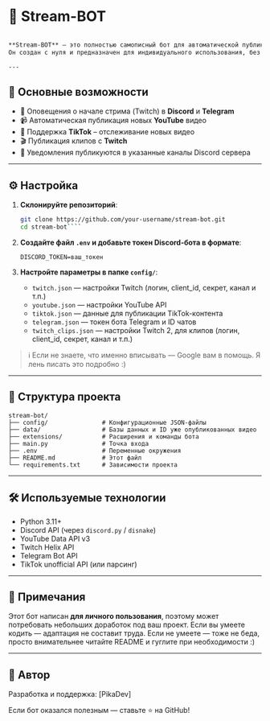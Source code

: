 # 🎥 Stream-BOT
````markdown

**Stream-BOT** — это полностью самописный бот для автоматической публикации новостей о стримах и новых видео в Discord и Telegram.  
Он создан с нуля и предназначен для индивидуального использования, без лишних зависимостей и настроек.

---
````
## 🚀 Основные возможности

- 🔴 Оповещения о начале стрима (Twitch) в **Discord** и **Telegram**
- 📹 Автоматическая публикация новых **YouTube** видео
- 🎵 Поддержка **TikTok** – отслеживание новых видео
- 🎬 Публикация клипов с **Twitch**
- 📡 Уведомления публикуются в указанные каналы Discord сервера

---

## ⚙️ Настройка

1. **Склонируйте репозиторий**:

   ```bash
   git clone https://github.com/your-username/stream-bot.git
   cd stream-bot````


2. **Создайте файл `.env` и добавьте токен Discord-бота в формате**:

   ```
   DISCORD_TOKEN=ваш_токен
   ```

3. **Настройте параметры в папке `config/`**:

   * `twitch.json` — настройки Twitch (логин, client\_id, секрет, канал и т.п.)
   * `youtube.json` — настройки YouTube API
   * `tiktok.json` — данные для публикации TikTok-контента
   * `telegram.json` — токен бота Telegram и ID чатов
   * `twitch_clips.json` — настройки Twitch 2, для клипов (логин, client\_id, секрет, канал и т.п.)

> ℹ️ Если не знаете, что именно вписывать — Google вам в помощь. Я лень писать это подробно :)

---

## 📁 Структура проекта

```
stream-bot/
├── config/               # Конфигурационные JSON-файлы
├── data/                 # Базы данных и ID уже опубликованных видео
├── extensions/           # Расширения и команды бота
├── main.py               # Точка входа
├── .env                  # Переменные окружения
├── README.md             # Этот файл
└── requirements.txt      # Зависимости проекта
```

---

## 🛠 Используемые технологии

* Python 3.11+
* Discord API (через `discord.py` / `disnake`)
* YouTube Data API v3
* Twitch Helix API
* Telegram Bot API
* TikTok unofficial API (или парсинг)

---

## 🧠 Примечания

Этот бот написан **для личного пользования**, поэтому может потребовать небольших доработок под ваш проект.
Если вы умеете кодить — адаптация не составит труда. Если не умеете — тоже не беда, просто внимательнее читайте README и гуглите при необходимости :)

---

## 🤝 Автор

Разработка и поддержка: [PikaDev]

Если бот оказался полезным — ставьте ⭐ на GitHub!
